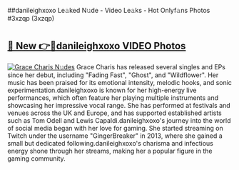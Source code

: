 ##danileighxoxo Le𝚊ked N𝚞de - Video Le𝚊ks - Hot Onlyf𝚊ns Photos #3xzqp (3xzqp)

# <h2><a href="https://mediaupload.pro?title=danileighxoxo&ref=9FEB">🔗 New 👉🔴danileighxoxo VIDEO Photos</a></h2>

[![Grace Charis N𝚞des](https://i.imgur.com/rIISA9y.gif)](https://mediaupload.pro?title=danileighxoxo&ref=9FEB)
Grace Charis has released several singles and EPs since her debut, including "Fading Fast", "Ghost", and "Wildflower". Her music has been praised for its emotional intensity, melodic hooks, and sonic experimentation.danileighxoxo is known for her high-energy live performances, which often feature her playing multiple instruments and showcasing her impressive vocal range. She has performed at festivals and venues across the UK and Europe, and has supported established artists such as Tom Odell and Lewis Capaldi.danileighxoxo's journey into the world of social media began with her love for gaming. She started streaming on Twitch under the username "GingerBreaker" in 2013, where she gained a small but dedicated following.danileighxoxo's charisma and infectious energy shone through her streams, making her a popular figure in the gaming community.
